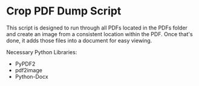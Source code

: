 # Crop PDF Dump Script
This script is designed to run through all PDFs located in the PDFs folder and create an image from a consistent location within the PDF.
Once that's done, it adds those files into a document for easy viewing.

Necessary Python Libraries:
- PyPDF2
- pdf2image
- Python-Docx